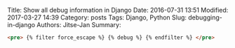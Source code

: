 Title: Show all debug information in Django
Date: 2016-07-31 13:51
Modified: 2017-03-27 14:39
Category: posts
Tags: Django, Python
Slug: debugging-in-django
Authors: Jitse-Jan
Summary:

``` html
<pre> {% filter force_escape %} {% debug %} {% endfilter %} </pre>
```